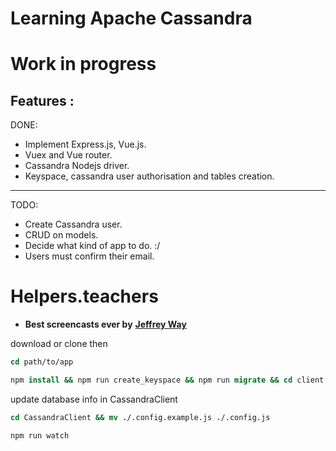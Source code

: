 # Learning Apache Cassandra
# Work in progress

Features :
---

DONE:
* Implement Express.js, Vue.js.
* Vuex and Vue router.
* Cassandra Nodejs driver.
* Keyspace, cassandra user authorisation and tables creation.

---
TODO:
* Create Cassandra user.
* CRUD on models.
* Decide what kind of app to do. :/
* Users must confirm their email.

# Helpers.teachers
* **Best screencasts ever by** [**Jeffrey Way**](https://laracasts.com)



download or clone then
```tcsh
cd path/to/app
```
```tcsh
npm install && npm run create_keyspace && npm run migrate && cd client && npm install
```
update database info in CassandraClient
```tcsh
cd CassandraClient && mv ./.config.example.js ./.config.js
```
```tcsh
npm run watch
```
